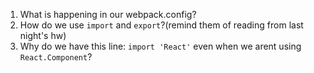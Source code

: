 1. What is happening in our webpack.config?
2. How do we use `import` and `export`?(remind them of reading from last night's hw)
2. Why do we have this line: `import 'React'` even when we arent using `React.Component`?
